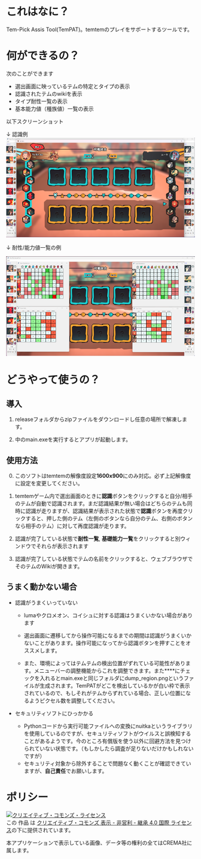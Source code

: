 # これはなに？

Tem-Pick Assis Tool(TemPAT)。temtemのプレイをサポートするツールです。


# 何ができるの？

次のことができます

- 選出画面に映っているテムの特定とタイプの表示
- 認識されたテムのwikiを表示
- タイプ耐性一覧の表示
- 基本能力値（種族値）一覧の表示

以下スクリーンショット

↓ 認識例
![sample1](/sampleimg/sample1.png) 

↓ 耐性/能力値一覧の例

![sample2](/sampleimg/sample2.png) 


# どうやって使うの？

## 導入

1. releaseフォルダからzipファイルをダウンロードし任意の場所で解凍します。

2. 中のmain.exeを実行するとアプリが起動します。


## 使用方法

0. このソフトはtemtemの解像度設定**1600x900**にのみ対応。必ず上記解像度に設定を変更してください。

1. temtemゲーム内で選出画面のときに**認識**ボタンをクリックすると自分/相手のテムが自動で認識されます。まだ認識結果が無い場合はどちらのテムも同時に認識が走りますが、認識結果が表示された状態で**認識**ボタンを再度クリックすると、押した側のテム（左側のボタンなら自分のテム、右側のボタンなら相手のテム）に対して再度認識が走ります。

2. 認識が完了している状態で**耐性一覧**, **基礎能力一覧**をクリックすると別ウィンドウでそれらが表示されます

3. 認識が完了している状態でテムの名前をクリックすると、ウェブブラウザでそのテムのWikiが開きます。

## うまく動かない場合

- 認識がうまくいっていない

    - lumaやクロメオン、コイシュに対する認識はうまくいかない場合があります

    - 選出画面に遷移してから操作可能になるまでの期間は認識がうまくいかないことがあります。操作可能になってから認識ボタンを押すことをオススメします。

    - また、環境によってはテムテムの検出位置がずれている可能性があります。メニューバーの調整機能からこれを調整できます。また****にチェックを入れるとmain.exeと同じフォルダにdump_region.pngというファイルが生成されます。TemPATがどこを検出しているかが白い枠で表示されているので、もしそれがテムからずれている場合、正しい位置になるようピクセル数を調整してください。

- セキュリティソフトにひっかかる

    - Pythonコードから実行可能ファイルへの変換にnuitkaというライブラリを使用しているのですが、セキュリティソフトがウイルスと誤検知することがあるようです。今のところ有償版を使う以外に回避方法を見つけられていない状態です。（もしかしたら調査が足りないだけかもしれないですが）
    - セキュリティ対象から除外することで問題なく動くことが確認できていますが、**自己責任**でお願いします。

# ポリシー

<a rel="license" href="http://creativecommons.org/licenses/by-nc-sa/4.0/"><img alt="クリエイティブ・コモンズ・ライセンス" style="border-width:0" src="https://i.creativecommons.org/l/by-nc-sa/4.0/88x31.png" /></a><br />この 作品 は <a rel="license" href="http://creativecommons.org/licenses/by-nc-sa/4.0/">クリエイティブ・コモンズ 表示 - 非営利 - 継承 4.0 国際 ライセンス</a>の下に提供されています。

本アプリケーションで表示している画像、データ等の権利の全てはCREMA社に属します。
